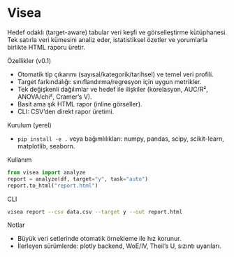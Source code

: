 # Visea

Hedef odaklı (target-aware) tabular veri keşfi ve görselleştirme kütüphanesi. Tek satırla veri kümesini analiz eder, istatistiksel özetler ve yorumlarla birlikte HTML raporu üretir.

Özellikler (v0.1)
- Otomatik tip çıkarımı (sayısal/kategorik/tarihsel) ve temel veri profili.
- Target farkındalığı: sınıflandırma/regresyon için uygun metrikler.
- Tek değişkenli dağılımlar ve hedef ile ilişkiler (korelasyon, AUC/R², ANOVA/chi², Cramer’s V).
- Basit ama şık HTML rapor (inline görseller).
- CLI: CSV’den direkt rapor üretimi.

Kurulum (yerel)
- `pip install -e .` veya bağımlılıkları: numpy, pandas, scipy, scikit-learn, matplotlib, seaborn.

Kullanım
```python
from visea import analyze
report = analyze(df, target="y", task="auto")
report.to_html("report.html")
```

CLI
```bash
visea report --csv data.csv --target y --out report.html
```

Notlar
- Büyük veri setlerinde otomatik örnekleme ile hız korunur.
- İlerleyen sürümlerde: plotly backend, WoE/IV, Theil’s U, sızıntı uyarıları.
